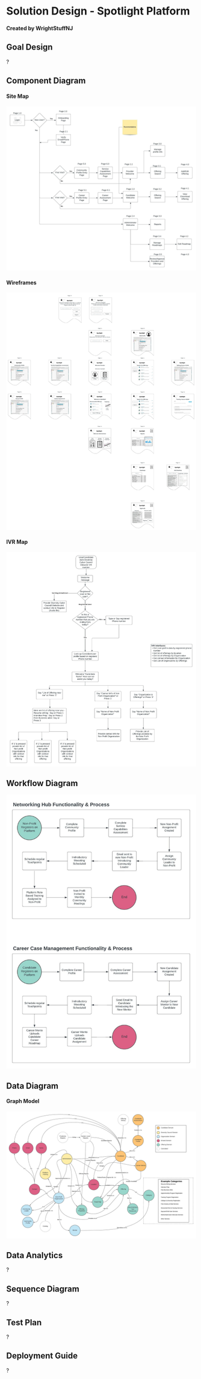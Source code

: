 # Solution Design - Spotlight Platform
#### Created by WrightStuffNJ

## Goal Design
?

## Component Diagram
#### Site Map
![Site Map diagram](/assets/images/DiversityCyberCouncil-SiteMap.jpeg)

#### Wireframes
![Wireframe diagram](/assets/images/DiversityCyberCouncil-Wireframes.jpeg)

#### IVR Map
![IVR Map diagram](/assets/images/DiversityCyberCouncil-IVRMap.jpeg)

## Workflow Diagram
![Workflow diagram](/assets/images/DiversityCyberCouncil-WorkflowDiagram.jpeg)

## Data Diagram
#### Graph Model
![Graph data model diagram](/assets/images/DiversityCyberCouncil-GraphModel.jpeg)


## Data Analytics
?

## Sequence Diagram  
?

## Test Plan
?

## Deployment Guide
?

